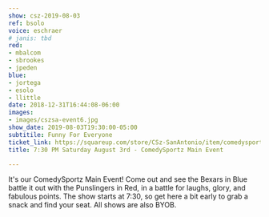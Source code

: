 ```yaml
---
show: csz-2019-08-03
ref: bsolo
voice: eschraer
# janis: tbd
red:
- mbalcom
- sbrookes
- jpeden
blue:
- jortega
- esolo
- llittle
date: 2018-12-31T16:44:08-06:00
images:
- images/cszsa-event6.jpg
show_date: 2019-08-03T19:30:00-05:00
subtitile: Funny For Everyone
ticket_link: https://squareup.com/store/CSz-SanAntonio/item/comedysportz-saturday-august-rd
title: 7:30 PM Saturday August 3rd - ComedySportz Main Event

---
```

It's our ComedySportz Main Event! Come out and see the Bexars in Blue battle it out with the Punslingers in Red, in a battle for laughs, glory, and fabulous points. The show starts at 7:30, so get here a bit early to grab a snack and find your seat. All shows are also BYOB.
